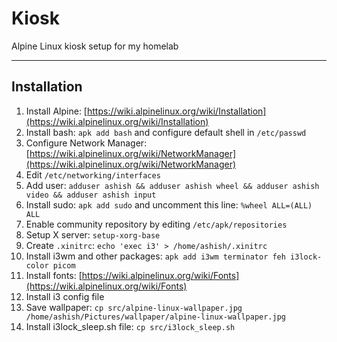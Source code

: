 # Kiosk

Alpine Linux kiosk setup for my homelab

---

## Installation

1. Install Alpine: [https://wiki.alpinelinux.org/wiki/Installation](https://wiki.alpinelinux.org/wiki/Installation)
2. Install bash: `apk add bash` and configure default shell in `/etc/passwd`
3. Configure Network Manager: [https://wiki.alpinelinux.org/wiki/NetworkManager](https://wiki.alpinelinux.org/wiki/NetworkManager)
4. Edit `/etc/networking/interfaces`
5. Add user: `adduser ashish && adduser ashish wheel && adduser ashish video && adduser ashish input`
6. Install sudo: `apk add sudo` and uncomment this line: `%wheel ALL=(ALL) ALL`
7. Enable community repository by editing `/etc/apk/repositories`
8. Setup X server: `setup-xorg-base`
9. Create `.xinitrc`: `echo 'exec i3' > /home/ashish/.xinitrc`
10. Install i3wm and other packages: `apk add i3wm terminator feh i3lock-color picom`
11. Install fonts: [https://wiki.alpinelinux.org/wiki/Fonts](https://wiki.alpinelinux.org/wiki/Fonts)
12. Install i3 config file
13. Save wallpaper: `cp src/alpine-linux-wallpaper.jpg /home/ashish/Pictures/wallpaper/alpine-linux-wallpaper.jpg`
14. Install i3lock_sleep.sh file: `cp src/i3lock_sleep.sh`